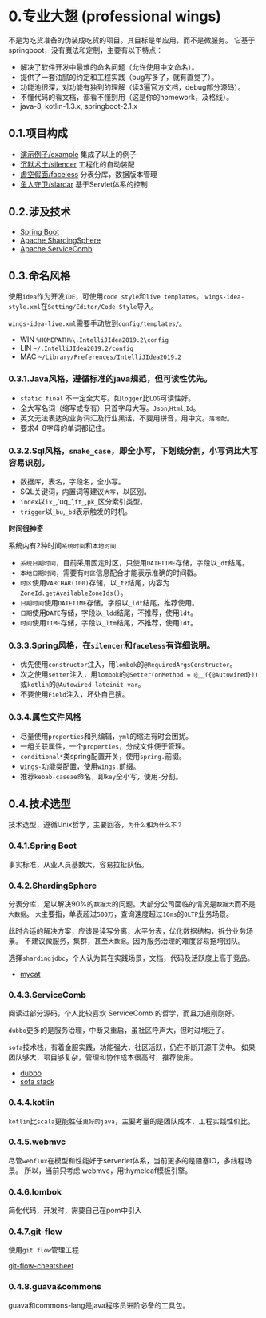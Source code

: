 # 0.专业大翅 (professional wings)

不是为吃货准备的伪装成吃货的项目。其目标是单应用，而不是微服务。
它基于springboot，没有魔法和定制，主要有以下特点：

 * 解决了软件开发中最难的命名问题（允许使用中文命名）。
 * 提供了一套油腻的约定和工程实践（bug写多了，就有直觉了）。
 * 功能池很深，对功能有独到的理解（读3遍官方文档，debug部分源码）。
 * 不懂代码的看文档，都看不懂别用（这是你的homework，及格线）。
 * java-8, kotlin-1.3.x, springboot-2.1.x


## 0.1.项目构成

 * [演示例子/example](wings-example/readme.md) 集成了以上的例子
 * [沉默术士/silencer](wings-silencer/readme.md) 工程化的自动装配
 * [虚空假面/faceless](wings-faceless/readme.md) 分表分库，数据版本管理
 * [鱼人守卫/slardar](wings-slardar/readme.md) 基于Servlet体系的控制
 
 
## 0.2.涉及技术

 * [Spring Boot](https://docs.spring.io/spring-boot/docs/current/reference/htmlsingle/)
 * [Apache ShardingSphere](https://shardingsphere.apache.org/index_zh.html)
 * [Apache ServiceComb](http://servicecomb.apache.org/cn/)

## 0.3.命名风格

使用`idea`作为开发`IDE`，可使用`code style`和`live templates`。
`wings-idea-style.xml`在`Setting/Editor/Code Style`导入。

`wings-idea-live.xml`需要手动放到`config/templates/`。

 * WIN `%HOMEPATH%\.IntelliJIdea2019.2\config`
 * LIN `~/.IntelliJIdea2019.2/config`
 * MAC `~/Library/Preferences/IntelliJIdea2019.2`

### 0.3.1.Java风格，遵循标准的java规范，但**可读性优先**。

 * `static final` 不一定全大写。如`logger`比`LOG`可读性好。
 * 全大写名词（缩写或专有）只首字母大写。`Json`,`Html`,`Id`。
 * 英文无法表达的业务词汇及行业黑话，不要用拼音，用中文。`落地配`。
 * 要求4-8字母的单词都记住。
 
### 0.3.2.Sql风格，`snake_case`，即全小写，下划线分割，小写词比大写容易识别。

 * 数据库，表名，字段名，全小写。
 * SQL关键词，内置词等建议`大写`，以区别。
 * `index`以`ix_`,'uq_',`ft_`,`pk_`区分索引类型。
 * `trigger`以`_bu`,`_bd`表示触发的时机。
 
 **时间很神奇**
 
系统内有2种时间`系统时间`和`本地时间`

 * `系统日期时间`，目前采用固定时区，只使用`DATETIME`存储，字段以`_dt`结尾。
 * `本地日期时间`，需要有`时区`信息配合才能表示准确的时间戳。
 * `时区`使用`VARCHAR(100)`存储，以`_tz`结尾，内容为`ZoneId.getAvailableZoneIds()`。
 * `日期时间`使用`DATETIME`存储，字段以`_ldt`结尾，推荐使用。
 * `日期`使用`DATE`存储，字段以`_ldd`结尾，不推荐，使用`ldt`。
 * `时间`使用`TIME`存储，字段以`_ltm`结尾，不推荐，使用`ldt`。

### 0.3.3.Spring风格，在`silencer`和`faceless`有详细说明。

 * 优先使用`constructor`注入，用`lombok`的`@RequiredArgsConstructor`。
 * 次之使用`setter`注入，用`lombok`的`@Setter(onMethod = @__({@Autowired}))`
   或`kotlin`的`@Autowired lateinit var`。
 * 不要使用`Field`注入，坏处自己搜。

### 0.3.4.属性文件风格

 * 尽量使用`properties`和列编辑，`yml`的缩进有时会困扰。
 * 一组关联属性，一个`properties`，分成文件便于管理。
 * `conditional*`类spring配置开关，使用`spring.`前缀。
 * `wings-`功能类配置，使用`wings.`前缀。
 * 推荐`kebab-caseae`命名，即`key`全小写，使用`-`分割。

## 0.4.技术选型

技术选型，遵循Unix哲学，主要回答，`为什么`和`为什么不？`

### 0.4.1.Spring Boot

事实标准，从业人员基数大，容易拉扯队伍。

### 0.4.2.ShardingSphere

分表分库，足以解决90%的`数据大`的问题。大部分公司面临的情况是`数据大`而不是`大数据`。
`大`主要指，单表超过`500万`，查询速度超过`10ms`的`OLTP`业务场景。

此时合适的解决方案，应该是读写分离，水平分表，优化数据结构，拆分业务场景。
不建议微服务，集群，甚至`大数据`。因为服务治理的难度容易拖垮团队。

选择`shardingjdbc`，个人认为其在实践场景，文档，代码及活跃度上高于竞品。

 * [mycat](http://www.mycat.io/)

### 0.4.3.ServiceComb

阅读过部分源码，个人比较喜欢 ServiceComb 的哲学，而且力道刚刚好。

`dubbo`更多的是服务治理，中断又重启，虽社区呼声大，但时过境迁了。

`sofa`技术栈，有着金服实践，功能强大，社区活跃，仍在不断开源干货中。
如果团队够大，项目够复杂，管理和协作成本很高时，推荐使用。

 * [dubbo](http://dubbo.apache.org)
 * [sofa stack](https://www.sofastack.tech/)
 
### 0.4.4.kotlin

`kotlin`比`scala`更能胜任`更好的java`，主要考量的是团队成本，工程实践性价比。

### 0.4.5.webmvc

尽管`webflux`在模型和性能好于serverlet体系，当前更多的是阻塞IO，多线程场景。
所以，当前只考虑 webmvc，用thymeleaf模板引擎。

### 0.4.6.lombok

简化代码，开发时，需要自己在pom中引入

### 0.4.7.git-flow

使用`git flow`管理工程

[git-flow-cheatsheet](http://danielkummer.github.io/git-flow-cheatsheet/)

### 0.4.8.guava&commons

guava和commons-lang是java程序员进阶必备的工具包。
